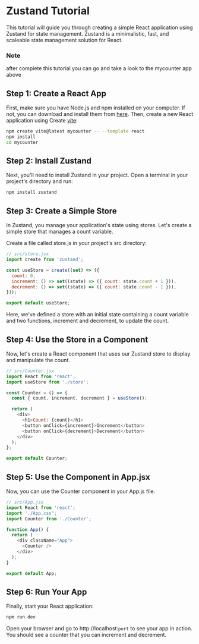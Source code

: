 # Zustand Tutorial

This tutorial will guide you through creating a simple React application using Zustand for state management. Zustand is a minimalistic, fast, and scaleable state management solution for React.

### Note
after complete this tutorial you can go and take a look to the mycounter app above

## Step 1: Create a React App

First, make sure you have Node.js and npm installed on your computer. If not, you can download and install them from [here](https://nodejs.org/). Then, create a new React application using Create [vite](https://votejs.dev/guide):

```bash
npm create vite@latest mycounter -- --template react
npm install
cd mycounter
```

## Step 2: Install Zustand
Next, you'll need to install Zustand in your project. Open a terminal in your project's directory and run:
```bash
npm install zustand
```

## Step 3: Create a Simple Store
In Zustand, you manage your application's state using stores. Let's create a simple store that manages a count variable.

Create a file called store.js in your project's src directory:
```javascript
// src/store.jsx
import create from 'zustand';

const useStore = create((set) => ({
  count: 0,
  increment: () => set((state) => ({ count: state.count + 1 })),
  decrement: () => set((state) => ({ count: state.count - 1 })),
}));

export default useStore;

```
Here, we've defined a store with an initial state containing a count variable and two functions, increment and decrement, to update the count.

## Step 4: Use the Store in a Component
Now, let's create a React component that uses our Zustand store to display and manipulate the count.

```javascript
// src/Counter.jsx
import React from 'react';
import useStore from './store';

const Counter = () => {
  const { count, increment, decrement } = useStore();

  return (
    <div>
      <h1>Count: {count}</h1>
      <button onClick={increment}>Increment</button>
      <button onClick={decrement}>Decrement</button>
    </div>
  );
};

export default Counter;

```

## Step 5: Use the Component in App.jsx
Now, you can use the Counter component in your App.js file.
```javascript
// src/App.jsx
import React from 'react';
import './App.css';
import Counter from './Counter';

function App() {
  return (
    <div className="App">
      <Counter />
    </div>
  );
}

export default App;

```

## Step 6: Run Your App
Finally, start your React application:

```bash
npm run dev
```
Open your browser and go to http://localhost:`port` to see your app in action. You should see a counter that you can increment and decrement.
